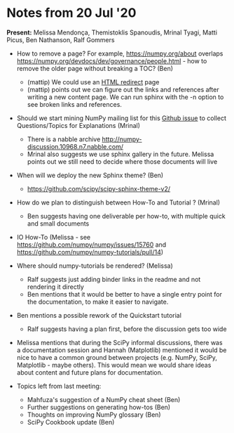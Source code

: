 # Notes from 20 Jul '20

**Present:** Melissa Mendonça, Themistoklis Spanoudis, Mrinal Tyagi, Matti Picus, Ben Nathanson, Ralf Gommers

- How to remove a page? For example, https://numpy.org/about overlaps https://numpy.org/devdocs/dev/governance/people.html - how to remove the older page without breaking a TOC? (Ben)
    - (mattip) We could use an [HTML redirect](https://stackoverflow.com/questions/5411538/redirect-from-an-html-page) page
    - (mattip) points out we can figure out the links and references after writing a new content page. We can run sphinx with the -n option to see broken links and references. 
- Should we start mining NumPy mailing list for this [Github issue](https://github.com/numpy/numpy/issues/16801) to collect Questions/Topics for Explanations (Mrinal)
    - There is a nabble archive http://numpy-discussion.10968.n7.nabble.com/
    - Mrinal also suggests we use sphinx gallery in the future. Melissa points out we still need to decide where those documents will live
- When will we deploy the new Sphinx theme? (Ben)
    - https://github.com/scipy/scipy-sphinx-theme-v2/

- How do we plan to distinguish between How-To and Tutorial ? (Mrinal)
    - Ben suggests having one deliverable per how-to, with multiple quick and small documents
- IO How-To (Melissa - see https://github.com/numpy/numpy/issues/15760 and https://github.com/numpy/numpy-tutorials/pull/14)

- Where should numpy-tutorials be rendered? (Melissa)
    - Ralf suggests just adding binder links in the readme and not rendering it directly
    - Ben mentions that it would be better to have a single entry point for the documentation, to make it easier to navigate.

- Ben mentions a possible rework of the Quickstart tutorial
    - Ralf suggests having a plan first, before the discussion gets too wide

- Melissa mentions that during the SciPy informal discussions, there was a documentation session and Hannah (Matplotlib) mentioned it would be nice to have a common ground between projects (e.g. NumPy, SciPy, Matplotlib - maybe others). This would mean we would share ideas about content and future plans for documentation. 

- Topics left from last meeting:
    - Mahfuza's suggestion of a NumPy cheat sheet (Ben)
    - Further suggestions on generating how-tos (Ben)
    - Thoughts on improving NumPy glossary (Ben)
    - SciPy Cookbook update (Ben)

